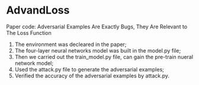 # AdvandLoss
Paper code: Adversarial Examples Are Exactly Bugs, They Are Relevant to The Loss Function
1) The environment was decleared in the paper;
2) The four-layer neural networks model was built in the model.py file;
3) Then we carried out the train_model.py file, can gain the pre-train nueral network model;
4) Used the attack.py file to generate the adversarial examples;
5) Verified the accuracy of the adversarial examples by attack.py.
